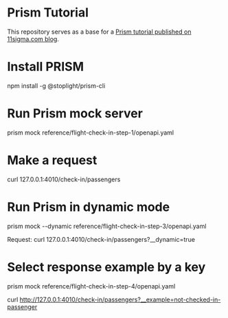 # Prism Tutorial

This repository serves as a base for a [Prism tutorial published on 11sigma.com blog](https://11sigma.com/blog/2019-10-11--prism-tutorial/).

# Install PRISM

npm install -g @stoplight/prism-cli

# Run Prism mock server

prism mock reference/flight-check-in-step-1/openapi.yaml

# Make a request

curl 127.0.0.1:4010/check-in/passengers

# Run Prism in dynamic mode

prism mock --dynamic reference/flight-check-in-step-3/openapi.yaml

Request: curl 127.0.0.1:4010/check-in/passengers?__dynamic=true

# Select response example by a key

prism mock reference/flight-check-in-step-4/openapi.yaml

curl http://127.0.0.1:4010/check-in/passengers?__example=not-checked-in-passenger



